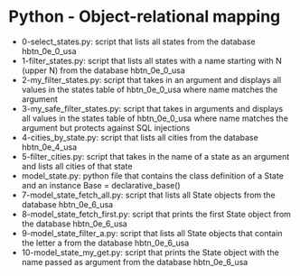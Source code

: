 # Python - Object-relational mapping
* 0-select_states.py: script that lists all states from the database hbtn_0e_0_usa
* 1-filter_states.py: script that lists all states with a name starting with N (upper N) from the database hbtn_0e_0_usa
* 2-my_filter_states.py: script that takes in an argument and displays all values in the states table of hbtn_0e_0_usa where name matches the argument
* 3-my_safe_filter_states.py: script that takes in arguments and displays all values in the states table of hbtn_0e_0_usa where name matches the argument but protects against SQL injections
* 4-cities_by_state.py: script that lists all cities from the database hbtn_0e_4_usa
* 5-filter_cities.py: script that takes in the name of a state as an argument and lists all cities of that state
* model_state.py: python file that contains the class definition of a State and an instance Base = declarative_base()
* 7-model_state_fetch_all.py: script that lists all State objects from the database hbtn_0e_6_usa
* 8-model_state_fetch_first.py: script that prints the first State object from the database hbtn_0e_6_usa
* 9-model_state_filter_a.py: script that lists all State objects that contain the letter a from the database hbtn_0e_6_usa
* 10-model_state_my_get.py: script that prints the State object with the name passed as argument from the database hbtn_0e_6_usa
